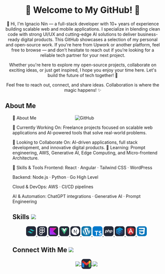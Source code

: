 <h1 align="center">🌟 Welcome to My GitHub! 🌟</h1>

<p align="center">
    👋 Hi, I'm Ignacio Nin — a full-stack developer with 10+ years of experience building scalable web and mobile applications.
I specialize in blending clean code with strong UI/UX and cutting-edge AI solutions to deliver business-ready digital products.
This GitHub showcases a selection of my personal and open-source work.
If you're here from Upwork or another platform, feel free to browse — and don’t hesitate to reach out if you’re looking for a reliable tech partner for your next project.

</p>

<p align="center">
    Whether you're here to explore my open-source projects, collaborate on exciting ideas, or just get inspired, 
    I hope you enjoy your time here. Let's build the future of tech together! 🚀
</p>

<p align="center">
    Feel free to reach out, connect, and share ideas. Collaboration is where the magic happens! ✨
</p>

<h2>About Me 
   
</h2>

<img width="55%" align="right" alt="GitHub" src="https://raw.githubusercontent.com/onimur/.github/master/.resources/git-header.svg" />

<ul>
🔎 About Me


🔭 Currently Working On: Freelance projects focused on scalable web applications and AI-powered tools that solve real-world problems.

👯 Looking to Collaborate On: AI-driven applications, full stack development, and innovative digital products.
🌱 Learning: Prompt engineering, AWS, Generative AI, Edge Computing, and Micro-frontend Architecture.

</ul>
<ul>
🔧 Skills & Tools
Frontend: React · Angular · Tailwind CSS · WordPress

Backend: Node.js · Python · Go High Level

Cloud & DevOps: AWS · CI/CD pipelines

AI & Automation: ChatGPT integrations · Generative AI · Prompt Engineering

<h2>Skills 
    <img src="https://media2.giphy.com/media/QssGEmpkyEOhBCb7e1/giphy.gif?cid=ecf05e47a0n3gi1bfqntqmob8g9aid1oyj2wr3ds3mg700bl&rid=giphy.gif" width="32px">
</h2>

<div align="center">
    <a href="https://github.com/IgnacioNinMailhoss?tab=repositories&q=&type=&language=javascript&sort="> 
        <img width="32px" src="https://raw.githubusercontent.com/tandpfun/skill-icons/main/icons/TailwindCSS-Dark.svg" alt="Tailwind CSS">
    </a>
    <a href="https://github.com/IgnacioNinMailhoss?tab=repositories&q=&type=&language=figma&sort="> 
        <img width="32px" src="https://github.com/tandpfun/skill-icons/blob/main/icons/Figma-Dark.svg" alt="Figma">
    </a>
    <a href="https://github.com/IgnacioNinMailhoss?tab=repositories&q=&type=&language=kotlin&sort="> 
        <img width="32px" src="https://github.com/tandpfun/skill-icons/blob/main/icons/Kotlin-Dark.svg" alt="Kotlin">
    </a>
    <a href="https://github.com/IgnacioNinMailhoss?tab=repositories&q=&type=&language=vue&sort="> 
        <img width="32px" src="https://github.com/tandpfun/skill-icons/blob/main/icons/VueJS-Dark.svg" alt="VueJS">
    </a>
    <a href="https://github.com/IgnacioNinMailhoss?tab=repositories&q=&type=&language=nextjs&sort="> 
        <img width="32px" src="https://github.com/tandpfun/skill-icons/blob/main/icons/NextJS-Dark.svg" alt="Next.js">
    </a>
    <a href="https://github.com/IgnacioNinMailhoss?tab=repositories&q=&type=&language=wordpress&sort="> 
        <img width="32px" src="https://github.com/tandpfun/skill-icons/blob/main/icons/Wordpress.svg" alt="WordPress">
    </a>
    <a href="https://github.com/IgnacioNinMailhoss?tab=repositories&q=&type=&language=typescript&sort="> 
        <img width="32px" src="https://github.com/tandpfun/skill-icons/blob/main/icons/TypeScript.svg" alt="TypeScript">
    </a>
    <a href="https://github.com/IgnacioNinMailhoss?tab=repositories&q=&type=&language=php&sort="> 
        <img width="32px" src="https://github.com/tandpfun/skill-icons/blob/main/icons/PHP-Dark.svg" alt="PHP">
    </a>
    <a href="https://github.com/IgnacioNinMailhoss?tab=repositories&q=&type=&language=sequelize&sort="> 
        <img width="32px" src="https://github.com/tandpfun/skill-icons/blob/main/icons/Sequelize-Dark.svg" alt="Sequelize">
    </a>
    <a href="https://github.com/IgnacioNinMailhoss?tab=repositories&q=&type=&language=angular&sort="> 
        <img width="32px" src="https://github.com/tandpfun/skill-icons/blob/main/icons/Angular-Dark.svg" alt="Angular">
    </a>
    <a href="https://github.com/IgnacioNinMailhoss?tab=repositories&q=&type=&language=css&sort="> 
        <img width="32px" src="https://github.com/tandpfun/skill-icons/blob/main/icons/CSS.svg" alt="CSS">
    </a>
</div>

<h2>Connect With Me 
    <img src="https://raw.githubusercontent.com/ShahriarShafin/ShahriarShafin/main/Assets/handshake.gif" width="100px">
</h2>

<div align="center">
    <a href="https://www.linkedin.com/in/ignacionin/"> 
        <img width="32px" align="center" src="https://raw.githubusercontent.com/rahulbanerjee26/githubAboutMeGenerator/main/icons/linked-in-alt.svg"/> 
    </a>
    <a href="mailto:hello@nearshore.io"> 
        <img width="32px" align="center" src="https://github.com/tandpfun/skill-icons/blob/main/icons/Gmail-Dark.svg" alt="Gmail"/> 
    </a>
    <a href="https://www.github.com/IgnacioNinMailhoss"> 
        <img width="32px" align="center" src="https://raw.githubusercontent.com/rahulbanerjee26/githubAboutMeGenerator/main/icons/github.svg"/> 
    </a>
</div>

<br>
<br>
<br>
